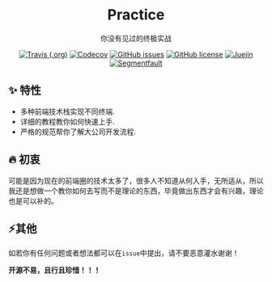 <h1 align="center">Practice</h1>

<div align="center">

你没有见过的终极实战

[![Travis (.org)](https://img.shields.io/travis/mintsweet/practice.svg?style=flat-square)](https://github.com/mintsweet/practice)
[![Codecov](https://img.shields.io/codecov/c/github/mintsweet/practice/master.svg?style=flat-square)](https://codecov.io/gh/mintsweet/practice)
[![GitHub issues](https://img.shields.io/github/issues/mintsweet/practice.svg?style=flat-square)](https://github.com/mintsweet/practice/issues)
[![GitHub license](https://img.shields.io/github/license/mintsweet/practice.svg?style=flat-square)](https://github.com/mintsweet/practice/blob/master/LICENSE)
[![Juejin](https://img.shields.io/badge/juejin-@青湛-007fff.svg?style=flat-square)](https://juejin.im/user/5a2f536e6fb9a0451e3fc3a5)
[![Segmentfault](https://img.shields.io/badge/segmentfault-@青湛-009A61.svg?style=flat-square)](https://segmentfault.com/u/qingzhan)

</div>

## ✨ 特性

  - 多种前端技术栈实现不同终端.
  - 详细的教程教你如何快速上手.
  - 严格的规范帮你了解大公司开发流程.

## 🔥 初衷

可能是因为现在的前端圈的技术太多了，很多人不知道从何入手，无所适从，所以我还是想做一个教你如何去写而不是理论的东西，毕竟做出东西才会有兴趣，理论也是可以补的。

## ⚡其他

如若你有任何问题或者想法都可以在`issue`中提出，请不要恶意灌水谢谢！

**开源不易，且行且珍惜！！！**
